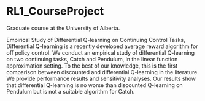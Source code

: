 # RL1_CourseProject
Graduate course at the University of Alberta.

Empirical Study of Differential Q-learning on Continuing Control Tasks,
Differential Q-learning is a recently developed average reward algorithm for off policy control. We conduct an empirical study of differential Q-learning on two continuing tasks, Catch and Pendulum, in the linear function approximation setting. To the best of our knowledge, this is the first comparison between discounted and differential Q-learning in the literature. We provide performance results and sensitivity analyses. Our results show that differential Q-learning is no worse than discounted Q-learning on Pendulum but is not a suitable algorithm for Catch.
